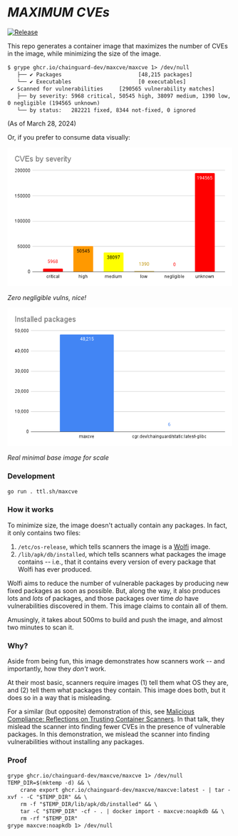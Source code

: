 # _MAXIMUM CVEs_

[![Release](https://github.com/chainguard-dev/maxcve/actions/workflows/release.yaml/badge.svg)](https://github.com/chainguard-dev/maxcve/actions/workflows/release.yaml)

This repo generates a container image that maximizes the number of CVEs in the image, while minimizing the size of the image.

```
$ grype ghcr.io/chainguard-dev/maxcve/maxcve 1> /dev/null
   ├── ✔ Packages                        [48,215 packages]
   └── ✔ Executables                     [0 executables]
 ✔ Scanned for vulnerabilities     [290565 vulnerability matches]
   ├── by severity: 5968 critical, 50545 high, 38097 medium, 1390 low, 0 negligible (194565 unknown)
   └── by status:   282221 fixed, 8344 not-fixed, 0 ignored
```

(As of March 28, 2024)

Or, if you prefer to consume data visually:

![](severity.png)

_Zero negligible vulns, nice!_

![](installed.png)

_Real minimal base image for scale_

### Development

```
go run . ttl.sh/maxcve
```

### How it works

To minimize size, the image doesn't actually contain any packages. In fact, it only contains two files:

1. `/etc/os-release`, which tells scanners the image is a [Wolfi](https://wolfi.dev) image.
1. `/lib/apk/db/installed`, which tells scanners what packages the image contains -- i.e., that it contains every version of every package that Wolfi has ever produced.

Wolfi aims to reduce the number of vulnerable packages by producing new fixed packages as soon as possible. But, along the way, it also produces lots and _lots_ of packages, and those packages over time _do_ have vulnerabilities discovered in them. This image claims to contain all of them.

Amusingly, it takes about 500ms to build and push the image, and almost two minutes to scan it.

### Why?

Aside from being fun, this image demonstrates how scanners work -- and importantly, how they _don't_ work.

At their most basic, scanners require images (1) tell them what OS they are, and (2) tell them what packages they contain. This image does both, but it does so in a way that is misleading.

For a similar (but opposite) demonstration of this, see [Malicious Compliance: Reflections on Trusting Container Scanners](https://www.youtube.com/watch?v=9weGi0csBZM). In that talk, they mislead the scanner into finding fewer CVEs in the presence of vulnerable packages. In this demonstration, we mislead the scanner into finding vulnerabilities without installing any packages.

### Proof

```
grype ghcr.io/chainguard-dev/maxcve/maxcve 1> /dev/null
TEMP_DIR=$(mktemp -d) && \
	crane export ghcr.io/chainguard-dev/maxcve/maxcve:latest - | tar -xvf - -C "$TEMP_DIR" && \
	rm -f "$TEMP_DIR/lib/apk/db/installed" && \
	tar -C "$TEMP_DIR" -cf - . | docker import - maxcve:noapkdb && \
	rm -rf "$TEMP_DIR"
grype maxcve:noapkdb 1> /dev/null
```


